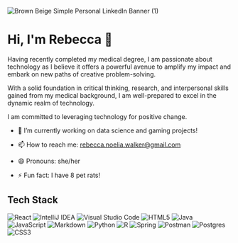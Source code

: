 
![Brown   Beige Simple Personal LinkedIn Banner (1)](https://github.com/RNWalker/RNWalker/assets/78052216/94a09190-e746-48ab-be70-53db44d10262)


<h1>Hi, I'm Rebecca 👋</h1>

<!--
**RNWalker/RNWalker** is a ✨ _special_ ✨ repository because its `README.md` (this file) appears on your GitHub profile.

Here are some ideas to get you started: -->

Having recently completed my medical degree, I am passionate about technology as I believe it offers a powerful avenue to amplify my impact and embark on new paths of creative problem-solving. 

With a solid foundation in critical thinking, research, and interpersonal skills gained from my medical background, I am well-prepared to excel in the dynamic realm of technology.

I am committed to leveraging technology for positive change.


- 🔭 I’m currently working on data science and gaming projects!

- 📫 How to reach me: rebecca.noelia.walker@gmail.com
  
- 😄 Pronouns: she/her
  
- ⚡ Fun fact: I have 8 pet rats!

<h2>Tech Stack</h2>

![React](https://img.shields.io/badge/react-%2320232a.svg?style=for-the-badge&logo=react&logoColor=%2361DAFB)
![IntelliJ IDEA](https://img.shields.io/badge/IntelliJIDEA-000000.svg?style=for-the-badge&logo=intellij-idea&logoColor=white)
![Visual Studio Code](https://img.shields.io/badge/Visual%20Studio%20Code-0078d7.svg?style=for-the-badge&logo=visual-studio-code&logoColor=white)
![HTML5](https://img.shields.io/badge/html5-%23E34F26.svg?style=for-the-badge&logo=html5&logoColor=white)
![Java](https://img.shields.io/badge/java-%23ED8B00.svg?style=for-the-badge&logo=openjdk&logoColor=white)
![JavaScript](https://img.shields.io/badge/javascript-%23323330.svg?style=for-the-badge&logo=javascript&logoColor=%23F7DF1E)
	![Markdown](https://img.shields.io/badge/markdown-%23000000.svg?style=for-the-badge&logo=markdown&logoColor=white)
 ![Python](https://img.shields.io/badge/python-3670A0?style=for-the-badge&logo=python&logoColor=ffdd54)
 ![R](https://img.shields.io/badge/r-%23276DC3.svg?style=for-the-badge&logo=r&logoColor=white)
 ![Spring](https://img.shields.io/badge/spring-%236DB33F.svg?style=for-the-badge&logo=spring&logoColor=white)
 ![Postman](https://img.shields.io/badge/Postman-FF6C37?style=for-the-badge&logo=postman&logoColor=white)
 ![Postgres](https://img.shields.io/badge/postgres-%23316192.svg?style=for-the-badge&logo=postgresql&logoColor=white)
 ![CSS3](https://img.shields.io/badge/css3-%231572B6.svg?style=for-the-badge&logo=css3&logoColor=white)




